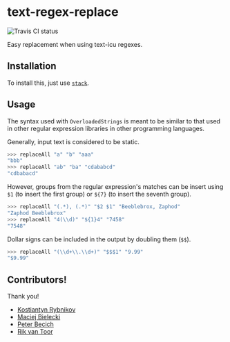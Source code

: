 
# text-regex-replace

![Travis CI status](https://travis-ci.org/erochest/text-regex-replace.svg?branch=master)

Easy replacement when using text-icu regexes.

## Installation

To install this, just use [`stack`](https://docs.haskellstack.org/en/stable/README/).

## Usage

The syntax used with `OverloadedStrings` is meant to be similar to that used in other regular expression libraries in other programming languages.

Generally, input text is considered to be static.

```haskell
>>> replaceAll "a" "b" "aaa"
"bbb"
>>> replaceAll "ab" "ba" "cdababcd"
"cdbabacd"
```

However, groups from the regular expression's matches can be insert using `$1` (to insert the first group) or `${7}` (to insert the seventh group).

```haskell
>>> replaceAll "(.*), (.*)" "$2 $1" "Beeblebrox, Zaphod"
"Zaphod Beeblebrox"
>>> replaceAll "4(\\d)" "${1}4" "7458"
"7548"
```

Dollar signs can be included in the output by doubling them (`$$`).

```haskell
>>> replaceAll "(\\d+\\.\\d+)" "$$$1" "9.99"
"$9.99"
```

## Contributors!

Thank you!

* [Kostiantyn Rybnikov](https://github.com/k-bx)
* [Maciej Bielecki](https://github.com/zyla)
* [Peter Becich](https://github.com/peterbecich)
* [Rik van Toor](https://github.com/RikvanToor)

